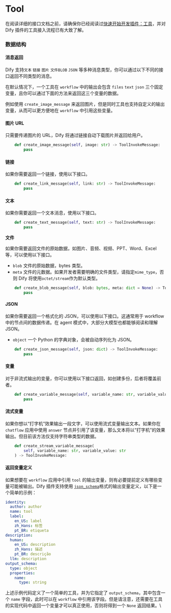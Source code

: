 # Tool

在阅读详细的接口文档之前，请确保你已经阅读过[快速开始开发插件：工具](../developing-plugins/tool-type-plugin.md)，并对 Dify 插件的工具接入流程已有大致了解。

### 数据结构

#### 消息返回

Dify 支持`文本` `链接` `图片` `文件BLOB` `JSON` 等多种消息类型，你可以通过以下不同的接口返回不同类型的消息。

在默认情况下，一个工具在 `workflow` 中的输出会包含 `files` `text` `json` 三个固定变量，且你可以通过下面的方法来返回这三个变量的数据。

例如使用 `create_image_message` 来返回图片，但是同时工具也支持自定义的输出变量，从而可以更方便地在 `workflow` 中引用这些变量。

#### **图片 URL**

只需要传递图片的 URL，Dify 将通过链接自动下载图片并返回给用户。

```python
    def create_image_message(self, image: str) -> ToolInvokeMessage:
        pass
```

#### **链接**

如果你需要返回一个链接，使用以下接口。

```python
    def create_link_message(self, link: str) -> ToolInvokeMessage:
        pass
```

#### **文本**

如果你需要返回一个文本消息，使用以下接口。

```python
    def create_text_message(self, text: str) -> ToolInvokeMessage:
        pass
```

**文件**

如果你需要返回文件的原始数据，如图片、音频、视频、PPT、Word、Excel 等，可以使用以下接口。

* `blob` 文件的原始数据，bytes 类型。
* `meta` 文件的元数据。如果开发者需要明确的文件类型，请指定`mime_type`，否则 Dify 将使用`octet/stream`作为默认类型。

```python
    def create_blob_message(self, blob: bytes, meta: dict = None) -> ToolInvokeMessage:
        pass
```

#### **JSON**

如果你需要返回一个格式化的 JSON，可以使用以下接口。这通常用于 workflow 中的节点间的数据传递。在 agent 模式中，大部分大模型也都能够阅读和理解 JSON。

* `object` 一个 Python 的字典对象，会被自动序列化为 JSON。

```python
    def create_json_message(self, json: dict) -> ToolInvokeMessage:
        pass
```

#### **变量**

对于非流式输出的变量，你可以使用以下接口返回，如创建多份，后者将覆盖前者。

```python
    def create_variable_message(self, variable_name: str, variable_value: Any) -> ToolInvokeMessage:
        pass
```

#### **流式变量**

如果你想以“打字机”效果输出一段文字，可以使用流式变量输出文本。如果你在 `chatflow` 应用中使用 `answer` 节点并引用了该变量，那么文本将以“打字机”的效果输出。但目前该方法仅支持字符串类型的数据。

```python
    def create_stream_variable_message(
        self, variable_name: str, variable_value: str
    ) -> ToolInvokeMessage:
```

#### 返回变量定义

如果想要在 `workflow` 应用中引用 `tool` 的输出变量，则有必要提前定义有哪些变量可能被输出。Dify 插件支持使用 [`json_schema`](https://json-schema.org/)格式的输出变量定义，以下是一个简单的示例：

```yaml
identity:
  author: author
  name: tool
  label:
    en_US: label
    zh_Hans: 标签
    pt_BR: etiqueta
description:
  human:
    en_US: description
    zh_Hans: 描述
    pt_BR: descrição
  llm: description
output_schema:
  type: object
  properties:
    name:
      type: string
```

上述示例代码定义了一个简单的工具，并为它指定了 `output_schema`，其中包含一个 `name` 字段，此时可以在 `workflow` 中引用该字段。但是请注意，还需要在工具的实现代码中返回一个变量才可以真正使用，否则将得到一个 `None` 返回结果。\
